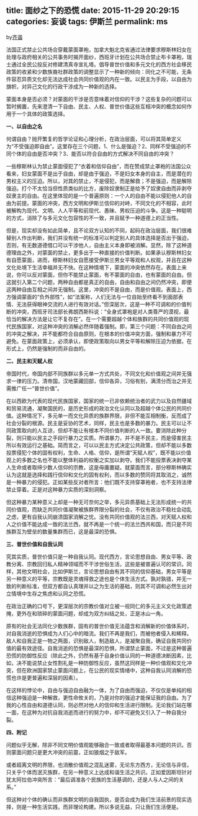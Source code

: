 title: 面纱之下的恐慌
date: 2015-11-29 20:29:15
categories: 妄谈
tags: 伊斯兰
permalink: ms
---
by[齐谐](http://caute.net/about/)

法国正式禁止公共场合穿戴蒙面罩袍，加拿大魁北克省通过法律要求穆斯林妇女在处理与政府相关的公共事务时揭开面纱，西班牙计划在公共场合禁止布卡罩袍，瑞士通过全民公投反对修建清真寺宣礼塔。倡导普世价值和多元文化的西方社会移民政策的收紧和少数族裔社群政策的调整显示了一种新的倾向：同化之不可能，无条件容忍异质文化却无法达成社会共同价值观的内在一致。以民主为手段，以自由为旗帜，对异己文化的行政干涉成为一种新的选择。

蒙面本身是否必须？对蒙面的干涉是否意味着对信仰的干涉？这些复杂的问题可以暂时搁置，先来澄清一下自由、民主、人权、普世价值这些互相冲突的概念如何作用于一个具体的政策选择。
<!--more-->

**一、以自由之名**

何谓自由？抛开繁复的哲学论证和心理分析，在政治层面，可以将其简单定义为“不受强迫即自由”。这里存在三个问题，1、什么是强迫？2、同样不受强迫的不同个体的自由是否冲突？3、能否以符合自由的方式解决不同自由的冲突？

一些穆斯林认为禁止蒙面侵犯了“衣着和信仰自由”，而在赞成禁止罩袍的法国公众看来，妇女蒙面不是出于自由，却是由于强迫，不是妇女本身的自主，而是潜在的男权主义的压迫。所以，对其的禁止，不是侵犯，而是解救；不是强迫，而是解除强迫。打个不太恰当但性质类似的比方，废除奴隶制正是给予了奴隶自由而非剥夺奴隶主的自由。在这里体现的是一个普遍原则：一个人的自由不能以侵犯他人的自由为前提。蒙面的冲突，西方文明和伊斯兰信仰的对峙，不同文化的不相容，此时被解构为现代、文明、人人平等和前现代、愚昧、男权压迫的斗争。这是一种聪明的方式，消除了与多元文化包容性的不一致，并且赋予一种道德上的正当性。

但是，现实却没有如此简单，且不论双方认知的不同，起码在政治层面，我们很难替别人作出判断，我们并没有统一的标准可以判定别人的具体选择是否出于强迫，否则，有无数道德借口可以干涉他人，自由主义本身即被消解。显然，除了这种道德理由之外，对蒙面的禁止，更多出于一种直接的价值判断。如果承认穆斯林妇女有自愿蒙面，进而，穆斯林妇女自愿接受伊斯兰男女平等观和人权观，并且在这种文化处境下生活幸福并无不快。在这种情境下，蒙面的冲突依然存在。表面上来说，你可以反对蒙面，但你不能禁止蒙面，有不蒙面的自由，也有蒙面的自由。但这就引入第二个问题，两种自由都是真正的自由，自由和自由之间仍然冲突，即便这两种自由互相之间并无强制。这里，冲突的不是自由，而是价值观。表面上，西方强调蒙面的“负外部性”，如“法案称，人们无法与一位自始至终看不到面部表情、无法获得眼神交流的人进行有效对话。”但深层次，这是一种不可调和的价值判断的冲突，西班牙司法部长弗朗西斯科说：“全身式罩袍是对人类尊严的漠视，最恰当的解决方法是让它不复存在”。在一个需要超越个体和族群的共同价值观的现代民族国家，对这种冲突的消解必然伴随着强制。即，第三个问题：不同自由之间的冲突之解决，并不能都符合自由原则，在根本的价值冲突方面，强制和暴力不可避免。在蒙面政策上，必须承认，即使政策取向以男女平等和解除压迫为依据，在形式上，仍然是强制的而非自由的。

**二、民主和天赋人权**

帝国时代，帝国内部不同族群以多元单一方式共处，不同文化和价值观之间并无强求一律的压力。清帝国，汉地蒙藏回部，信仰各异，习俗有别，满清分而治之并无需推广任一“普世价值”。

在以西欧为代表的现代民族国家，国家的统一已非依赖统治者的武力以及自然疆域和贸易流通，凝聚国民的，是历史形成的政治文化认同以及超越个体公民的共同价值。这种情况下，多元单一而文化异质的族群界限，非但不能互相制衡，反而成了社会分裂的根源。民主是妥协的艺术，同样，民主也是多数的暴力。民主可以让不同政策取向的人互谅，但却不能让有根本不同价值判断的人一致。要消除此种分裂，则只能以民主之手段行暴力之实质。所谓暴力，并不是不民主，而是侵害民主所以有效运行之基础。简而言之，可以以民主方式决定公共政策，但却不能以多数投票侵犯个体的固有权利，生命、人格、信仰，是所谓“天赋人权”，既不能以价值观上的多数之名也不能以整体利益的权衡之实加以剥夺。我们不能投票表决剥夺某人生命或者取缔少数人信仰的宗教，这是毋庸置疑。就蒙面而言，部分穆斯林确实认为这就是选择和践行信仰和文化的固有权利，而以多数的赞同将其取消之，诚然是一种暴力的侵犯。正如某些反对者所言：他们既不支持穿罩袍者，也不支持法律禁止穿着。正是对这种暴力实质的深刻洞察。

但这种暴力某种意义上却是一种无可奈何之举，多元异质基础上无法形成统一的共同价值观，而缺乏共同价值凝聚被族群界限分裂的社会，不仅有政治不稳社会动乱之虑，更有自我认同崩溃国家消解之忧。没有共同价值观的法兰西，对天赋人权和人之价值不能达成一致的法兰西，就不再是一个统一的法兰西共和国，而只是不同族群互为壁垒的数量集群而已，这是最深的恐惧。

**三、普世价值和自我认同**

究其实质，普世价值只是一种自我认同。现代西方，言论思想自由、男女平等、政教分离、宗教回归私人精神领域而不干涉世俗生活，这些是被普遍认可的常识。同样，其他文明社会，比如伊斯兰，言论思想自由有其不同的信仰基础，男女平等是另一种意义的平等，宗教既是灵魂得救之途也是个体生活方式。孰对孰错，并无一致的判断标准，但双方都自认真理并以之为生活的基础，则其不可调和必然生出对立情境中生存之焦虑和认同之恐慌。

在政治正确的口号下，更深层次的宗教价值对立被一视同仁的多元主义文化政策遮掩，更外在和琐碎的蒙面问题，却成为双方纠结之处，正是冰山一角。

原有的社会无法同化少数族群，固有的普世价值无法蕴含和消解新的价值体系时，对自我消逝的恐惧成为人们心中的暗流。我们不再是我们，而被他者侵入和稀释。敌人和自我正是一物之两面，识别敌人，制造敌人，是凝聚自我，确证自我共同价值的最有效途径。自我消逝的恐惧是最深的恐惧，所谓禁止蒙面，不过是这种普遍恐慌的防御性反应（除此之外，仍然有基于自身价值认同的一种道德决断因素，比如，决不能说禁止女性割礼是一种防御性反应，虽然这同样是一种价值观和文化冲突，但在欧洲国家禁止蒙面问题上，在公民的现实情绪中，这种自我认同消解的恐慌也许是更普遍和深层的因素）。

在这样的悖论中，自由与强迫自由融为一体，为了自由而强迫，不仅仅是单纯的相信这种强迫是一种解救，更性命攸关的，乃是对你的强迫才能保证我的自由。为了我的心性自由和道德认同，则必然对他人的信仰和生活进行限制。无论我们站在哪一面，在这种为对抗自我消逝而进行的努力中，却不可避免又引入了一种自我分裂。

**四、附记**

问题似乎无解，除非不同文明价值观能够融合一致或者取得最基本问题的共识。否则蒙面问题只是更大冲突的前震，正如狼烟之于敌军。

或者超离文明的界限，也消散价值观之混乱迷雾，无论东方西方，无论信与非信，只关乎个体而泯灭族群，在另一种意义上达成和谐生活之共识。正如爱因斯坦针对犹太阿拉伯冲突所言：“最后调准各个民族的生活基调的，还是人与人之间的关系。”

但这种对个体的确认而非族群文明的自我固执，是否会成为我们生活前景的现实选择，则是一种生活实践，而非理论构建。所以多说无益，只让我们生活便是。
